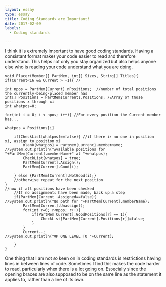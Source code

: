 ```yaml
---
layout: essay
type: essay
title: Coding Standards are Important!
date: 2017-02-09
labels:
  - Coding standards

---
```




I think it is extremely important to have good coding standards. Having a consistant format makes your code easier to read and therefore understand. This helps not only you stay organized but also helps anyone else who is reading your code understand what you are doing. 

```
void Placer(Member[] PartMem, int[] Sizes, String[] Titles){
if(Current<16 && Current > -1){	//
	
int npos = PartMem[Current].nPositions;	 //number of total positions the currently-being-placed member has
int[] Positions = PartMem[Current].Positions; //Array of those positions x through xi
int whatpos=0;

for(int i = 0; i < npos; i++){ //For every position the Current member has...
	
whatpos = Positions[i];

	if(CheckList[whatpos]==false){ //if there is no one in position xi, assign to position xi
		Blank[whatpos] = PartMem[Current].memberName;
//System.out.println("Available positions for "+PartMem[Current].memberName+" at "+whatpos);
		CheckList[whatpos] = true;	
		PartMem[Current].Assign();
		PartMem[Current].Good(i);
		
	} else {PartMem[Current].NotGood(i);}
	//otherwise repeat for the next position	
}
//now if all positions have been checked
	//If no assignments have been made, back up a step
	if(PartMem[Current].Assigned==false){
//System.out.println("No path for "+PartMem[Current].memberName);	
		PartMem[Current].Unassign();
		for(int r=0; r<npos; r++){
			if(PartMem[Current].GoodPositions[r] == 1){
				CheckList[PartMem[Current].Positions[r]]=false;
			}
		}
		Current--;
//System.out.println("UP ONE LEVEL TO "+Current);	
		
	}	
}
```
One thing that I am not so keen on in coding standards is restrictions having lines in between lines of code. Sometimes I find this makes the code harder to read, particularly when there is a lot going on. Especially since the opening braces are also supposed to be on the same line as the statement it applies to, rather than a line of its own. 
